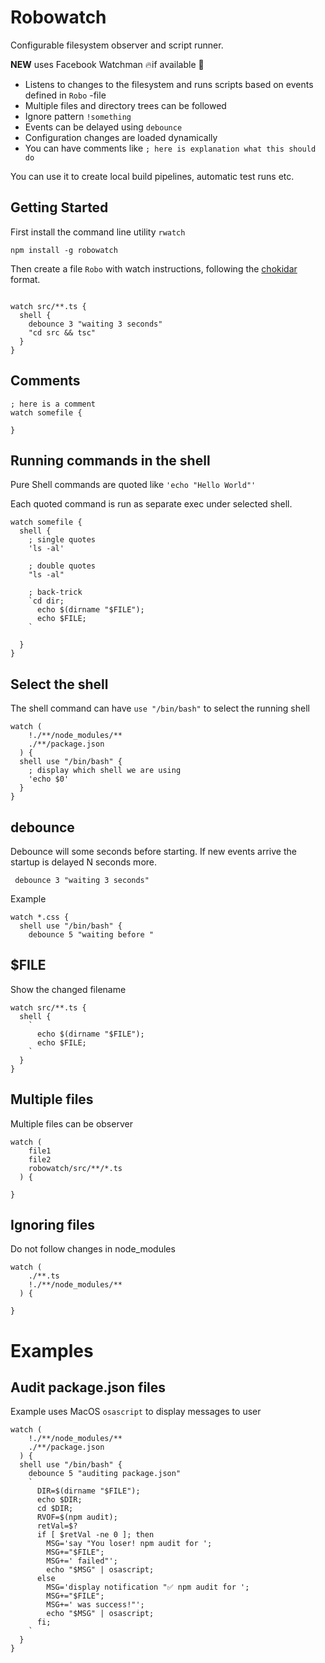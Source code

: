 # Robowatch

Configurable filesystem observer and script runner.

**NEW** uses Facebook Watchman 🔥if available 🚀

- Listens to changes to the filesystem and runs scripts based on events defined in `Robo` -file
- Multiple files and directory trees can be followed
- Ignore pattern `!something`
- Events can be delayed using `debounce`
- Configuration changes are loaded dynamically
- You can have comments like `; here is explanation what this should do`

You can use it to create local build pipelines, automatic test runs etc.

## Getting Started

First install the command line utility `rwatch`

```
npm install -g robowatch
```

Then create a file `Robo` with watch instructions, following the [chokidar](https://github.com/paulmillr/chokidar) format.

```

watch src/**.ts {
  shell {
    debounce 3 "waiting 3 seconds"
    "cd src && tsc"
  }
}
```

## Comments

```
; here is a comment
watch somefile {

}
```

## Running commands in the shell

Pure Shell commands are quoted like `'echo "Hello World"'`

Each quoted command is run as separate exec under selected shell.

```
watch somefile {
  shell {
    ; single quotes
    'ls -al'

    ; double quotes
    "ls -al"

    ; back-trick
    `cd dir;
      echo $(dirname "$FILE");
      echo $FILE;
    `

  }
}
```

## Select the shell

The shell command can have `use "/bin/bash"` to select the running shell

```
watch (
    !./**/node_modules/**
    ./**/package.json
  ) {
  shell use "/bin/bash" {
    ; display which shell we are using
    'echo $0'
  }
}
```

## debounce

Debounce will some seconds before starting. If new events arrive the
startup is delayed N seconds more.

```
 debounce 3 "waiting 3 seconds"
```

Example

```
watch *.css {
  shell use "/bin/bash" {
    debounce 5 "waiting before "
```

## \$FILE

Show the changed filename

```
watch src/**.ts {
  shell {
    `
      echo $(dirname "$FILE");
      echo $FILE;
    `
  }
}
```

## Multiple files

Multiple files can be observer

```
watch (
    file1
    file2
    robowatch/src/**/*.ts
  ) {

}
```

## Ignoring files

Do not follow changes in node_modules

```
watch (
    ./**.ts
    !./**/node_modules/**
  ) {

}
```

# Examples

## Audit package.json files

Example uses MacOS `osascript` to display messages to user

```
watch (
    !./**/node_modules/**
    ./**/package.json
  ) {
  shell use "/bin/bash" {
    debounce 5 "auditing package.json"
    `
      DIR=$(dirname "$FILE");
      echo $DIR;
      cd $DIR;
      RVOF=$(npm audit);
      retVal=$?
      if [ $retVal -ne 0 ]; then
        MSG='say "You loser! npm audit for ';
        MSG+="$FILE";
        MSG+=' failed"';
        echo "$MSG" | osascript;
      else
        MSG='display notification "✅ npm audit for ';
        MSG+="$FILE";
        MSG+=' was success!"';
        echo "$MSG" | osascript;
      fi;
    `
  }
}
```
